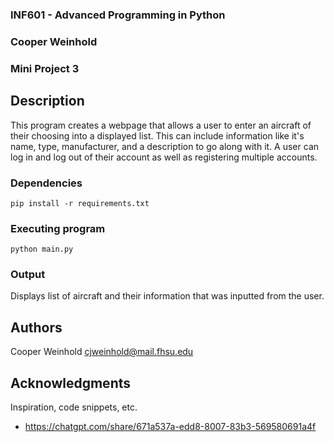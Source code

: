 ### INF601 - Advanced Programming in Python
### Cooper Weinhold
### Mini Project 3


## Description
This program creates a webpage that allows a user to enter an aircraft of their 
choosing into a displayed list. This can include information like it's name, 
type, manufacturer, and a description to go along with it. A user can log in and 
log out of their account as well as registering multiple accounts. 

### Dependencies
```
pip install -r requirements.txt

```

### Executing program

```
python main.py
```

### Output
Displays list of aircraft and their information that was inputted from the user. 

## Authors

Cooper Weinhold
cjweinhold@mail.fhsu.edu


## Acknowledgments

Inspiration, code snippets, etc.
* https://chatgpt.com/share/671a537a-edd8-8007-83b3-569580691a4f